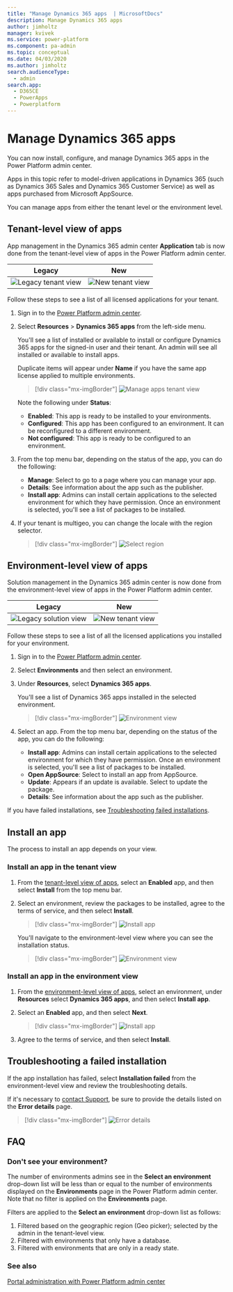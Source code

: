 ```yaml
---
title: "Manage Dynamics 365 apps  | MicrosoftDocs"
description: Manage Dynamics 365 apps
author: jimholtz
manager: kvivek
ms.service: power-platform
ms.component: pa-admin
ms.topic: conceptual
ms.date: 04/03/2020
ms.author: jimholtz
search.audienceType: 
  - admin
search.app: 
  - D365CE
  - PowerApps
  - Powerplatform
---
```

# Manage Dynamics 365 apps

You can now install, configure, and manage Dynamics 365 apps in the Power Platform admin center.

Apps in this topic refer to model-driven applications in Dynamics 365 (such as Dynamics 365 Sales and Dynamics 365 Customer Service) as well as apps purchased from Microsoft AppSource.

You can manage apps from either the tenant level or the environment level.

## Tenant-level view of apps

App management in the Dynamics 365 admin center **Application** tab is now done from the tenant-level view of apps in the Power Platform admin center.

|Legacy  | New  |
|---------|---------|
| ![Legacy tenant view](media/app-management-legacy-application.png "Legacy tenant view")    | ![New tenant view](media/app-management-environment-view-sm.png "New tenant view")        |

Follow these steps to see a list of all licensed applications for your tenant.

1. Sign in to the [Power Platform admin center](https://admin.powerplatform.microsoft.com).

2. Select **Resources** > **Dynamics 365 apps** from the left-side menu.

   You'll see a list of installed or available to install or configure Dynamics 365 apps for the signed-in user and their tenant. An admin will see all installed or available to install apps.

   Duplicate items will appear under **Name** if you have the same app license applied to multiple environments.

   > [!div class="mx-imgBorder"] 
   > ![Manage apps tenant view](media/app-management-install-app4.png "Manage apps tenant view")

   Note the following under **Status**:

   - **Enabled**: This app is ready to be installed to your environments. 
   - **Configured**: This app has been configured to an environment. It can be reconfigured to a different environment.
   - **Not configured**: This app is ready to be configured to an environment.

3. From the top menu bar, depending on the status of the app, you can do the following:

    - **Manage**: Select to go to a page where you can manage your app. 
    - **Details**: See information about the app such as the publisher.
    - **Install app**: Admins can install certain applications to the selected environment for which they have permission. Once an environment is selected, you'll see a list of packages to be installed.

4. If your tenant is multigeo, you can change the locale with the region selector.

   > [!div class="mx-imgBorder"] 
   > ![Select region](media/app-management-region-select.png "Select region")

## Environment-level view of apps

Solution management in the Dynamics 365 admin center is now done from the environment-level view of apps in the Power Platform admin center.

|Legacy  | New  |
|---------|---------|
| ![Legacy solution view](media/select-solution-upgrade2.png "Legacy solution view")  | ![New tenant view](media/app-management-tenant-view-sm.png "New tenant view")        |

Follow these steps to see a list of all the licensed applications you installed for your environment.

1. Sign in to the [Power Platform admin center](https://admin.powerplatform.microsoft.com).

2. Select **Environments** and then select an environment.

3. Under **Resources**, select **Dynamics 365 apps**.

   You'll see a list of Dynamics 365 apps installed in the selected environment.

   > [!div class="mx-imgBorder"] 
   > ![Environment view](media/app-management-environment-view.png "Environment view")

4. Select an app. From the top menu bar, depending on the status of the app, you can do the following:

    - **Install app**: Admins can install certain applications to the selected environment for which they have permission. Once an environment is selected, you'll see a list of packages to be installed.
    - **Open AppSource**: Select to install an app from AppSource.
    - **Update**: Appears if an update is available. Select to update the package.
    - **Details**: See information about the app such as the publisher.

If you have failed installations, see [Troubleshooting failed installations](#troubleshooting-a-failed-installation).

## Install an app
The process to install an app depends on your view.

### Install an app in the tenant view

1. From the [tenant-level view of apps](#tenant-level-view-of-apps), select an **Enabled** app, and then select **Install** from the top menu bar. 

2. Select an environment, review the packages to be installed, agree to the terms of service, and then select **Install**.

   > [!div class="mx-imgBorder"] 
   > ![Install app](media/app-management-install-app2.png "Install app")

   You'll navigate to the environment-level view where you can see the installation status.

   > [!div class="mx-imgBorder"] 
   > ![Environment view](media/app-management-environment-view3.png "Environment view")

### Install an app in the environment view

1. From the [environment-level view of apps](#environment-level-view-of-apps), select an environment, under **Resources** select **Dynamics 365 apps**, and then select **Install app**. 

2. Select an **Enabled** app, and then select **Next**.

   > [!div class="mx-imgBorder"] 
   > ![Install app](media/app-management-install-app-env-view.png "Install app")

3. Agree to the terms of service, and then select **Install**.

## Troubleshooting a failed installation
If the app installation has failed, select **Installation failed** from the environment-level view and review the troubleshooting details. 

If it's necessary to [contact Support](support-overview.md), be sure to provide the details listed on the **Error details** page.

> [!div class="mx-imgBorder"] 
> ![Error details](media/app-management-error-details.png "Error details")

## FAQ

### Don't see your environment?

The number of environments admins see in the **Select an environment** drop-down list will be less than or equal to the number of environments displayed on the **Environments** page in the Power Platform admin center. Note that no filter is applied on the **Environments** page.    

Filters are applied to the **Select an environment** drop-down list as follows:
1. Filtered based on the geographic region (Geo picker); selected by the admin in the tenant-level view.
2. Filtered with environments that only have a database.
3. Filtered with environments that are only in a ready state. 

### See also
[Portal administration with Power Platform admin center](https://docs.microsoft.com/powerapps/maker/portals/admin/power-platform-admin-center) 